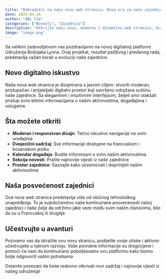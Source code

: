 ```yaml
---
title: "Dobrodošli na našu novu web stranicu: Nova era za našu zajednicu"
date: 2025-04-24
author: "ABL Tim"
categories: ["Novosti", "Zajednica"]
description: "Otkrijte našu novu, modernu i dinamičnu web stranicu, dizajniranu da bolje služi našoj zajednici"
image: "image.png"
---
```


Sa velikim zadovoljstvom vas pozdravljamo na novoj digitalnoj platformi Udruženja Bošnjaka Lyona. Ovaj projekat, rezultat pažljivog i predanog rada, predstavlja važan korak u evoluciji naše zajednice.

## Novo digitalno iskustvo

Naša nova web stranica je dizajnirana s jasnim ciljem: stvoriti moderan, pristupačan i prijateljski digitalni prostor koji savršeno odražava suštinu naše zajednice. Sa elegantnim i intuitivnim interfejsom, željeli smo olakšati pristup svim bitnim informacijama o našim aktivnostima, događajima i uslugama.

## Šta možete otkriti

- **Moderan i responzivan dizajn**: Tečno iskustvo navigacije na svim uređajima
- **Dvojezični sadržaj**: Sve informacije dostupne na francuskom i bosanskom jeziku
- **Kalendar događaja**: Budite informisani o svim našim aktivnostima
- **Sekcija novosti**: Pratite najnovije vijesti iz naše zajednice
- **Prostor zajednice**: Saznajte kako učestvovati i doprinijeti našim aktivnostima

## Naša posvećenost zajednici

Ova nova web stranica predstavlja više od običnog tehnološkog unapređenja. To je svjedočanstvo naše kontinuirane posvećenosti našoj zajednici i naše želje da održimo jake veze među svim našim članovima, bilo da su u Francuskoj ili drugdje.

## Učestvujte u avanturi

Pozivamo vas da istražite ovu novu stranicu, podijelite svoje utiske i aktivno učestvujete u njenom razvoju. Vaše povratne informacije su dragocjene i pomoći će nam da kontinuirano poboljšavamo ovu platformu kako bismo bolje odgovorili vašim potrebama.

Ostanite povezani da biste redovno otkrivali novi sadržaj i najnovije vijesti iz našeg udruženja! 